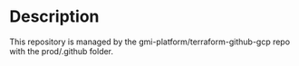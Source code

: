 # Description
This repository is managed by the gmi-platform/terraform-github-gcp repo with the prod/.github folder.